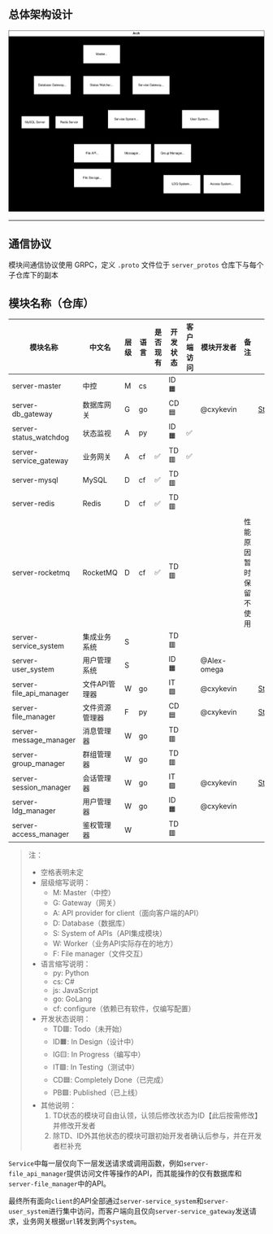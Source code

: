 ## 总体架构设计

![arch image](https://raw.githubusercontent.com/StealthIM/server-arch/refs/heads/main/arch.svg)

---

## 通信协议

模块间通信协议使用 GRPC，定义 `.proto` 文件位于 `server_protos` 仓库下与每个子仓库下的副本

## 模块名称（仓库）

| 模块名称                    | 中文名      | 层级  | 语言  | 是否现有 | 开发状态 | 客户端访问 | 模块开发者 | 备注 | 仓库 |
| ----------------------- | -------- | --- | --- | ---- | ---- | ----- | ----- | - | - |
| server-master           | 中控       | M   | cs  |     | ID🟧   |       |  | |  |
| server-db_gateway       | 数据库网关    | G   | go  |     | CD🟦   |       | @cxykevin | | [StealthIMDB](https://github.com/StealthIM/StealthIMDB) |
| server-status_watchdog  | 状态监视     | A   | py  |      | ID🟧   | ✅     |  | | |
| server-service_gateway  | 业务网关     | A   | cf  | ✅    | TD🟥   | ✅     |  | | |
| server-mysql            | MySQL    | D   | cf  | ✅    | TD🟥   |       |       | | |
| server-redis            | Redis    | D   | cf  | ✅    | TD🟥   |       |       | | |
| server-rocketmq         | RocketMQ | D   | cf  | ✅    | TD🟥   |       |       | 性能原因暂时保留不使用 | |
| server-service_system   | 集成业务系统   | S   |     |      | TD🟥   |       |       | | |
| server-user_system      | 用户管理系统   | S   |     |      | ID🟧   |       | @Alex-omega      | | |
| server-file_api_manager | 文件API管理器 | W   | go  |      | IT🟪   |       | @cxykevin      | | [StealthIMFileAPI](https://github.com/StealthIM/StealthIMFileAPI) |
| server-file_manager     | 文件资源管理器  | F   | py  |      | CD🟦  |       | @cxykevin      | | [StealthIMFileStorage](https://github.com/StealthIM/StealthIMFileStorage) |
| server-message_manager  | 消息管理器    | W   | go  |      | TD🟥   |       |  | | |
| server-group_manager    | 群组管理器    | W   | go  |      | TD🟥   |       |  | | |
| server-session_manager  | 会话管理器    | W   | go  |      | IT🟪  |       | @cxykevin     | | [StealthIMSession](https://github.com/StealthIM/Session) |
| server-ldg_manager      | 用户管理器    | W   | go  |      | ID🟧  |       | @cxykevin | | |
| server-access_manager   | 鉴权管理器    | W   |     |      | TD🟥   |       |       | | |
> 注：
> - 空格表明未定
> - 层级缩写说明：
> 	- M: Master（中控）
> 	- G: Gateway（网关）
> 	- A: API provider for client（面向客户端的API）
> 	- D: Database（数据库）
> 	- S: System of APIs（API集成模块）
> 	- W: Worker（业务API实际存在的地方）
> 	- F: File manager（文件交互）
> - 语言缩写说明：
> 	- py: Python
> 	- cs: C#
> 	- js: JavaScript
>   - go: GoLang
> 	- cf: configure（依赖已有软件，仅编写配置）
> - 开发状态说明：
> 	- TD🟥: Todo（未开始）
> 	- ID🟧: In Design（设计中）
> 	- IG🟨: In Progress（编写中）
> 	- IT🟪: In Testing（测试中）
> 	- CD🟦: Completely Done（已完成）
> 	- PB🟩: Published（已上线）
> - 其他说明：
> 	1. TD状态的模块可自由认领，认领后修改状态为ID【此后按需修改】并修改开发者
> 	2. 除TD、ID外其他状态的模块可跟初始开发者确认后参与，并在开发者栏补充

`Service`中每一层仅向下一层发送请求或调用函数，例如`server-file_api_manager`提供访问文件等操作的API，而其能操作的仅有数据库和`server-file_manager`中的API。

最终所有面向`client`的API全部通过`server-service_system`和`server-user_system`进行集中访问，而客户端向且仅向`server-service_gateway`发送请求，业务网关根据`url`转发到两个`system`。
